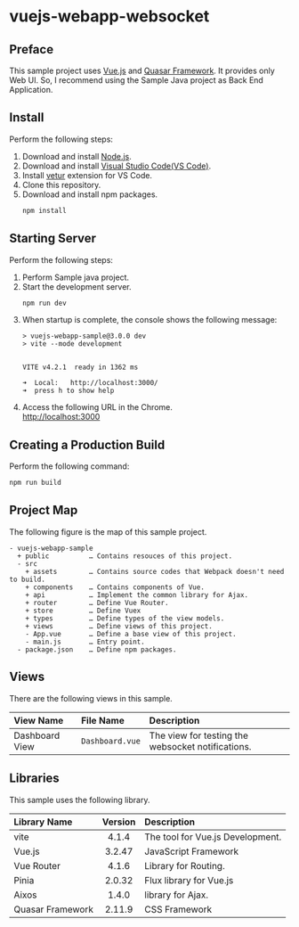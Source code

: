 # vuejs-webapp-websocket

## Preface
This sample project uses [Vue.js](https://vuejs.org/index.html) and [Quasar Framework](https://quasar.dev/). It provides only Web UI. So, I recommend using the Sample Java project as Back End Application.

## Install
Perform the following steps:
1. Download and install [Node.js](https://nodejs.org/en/).
1. Download and install [Visual Studio Code(VS Code)](https://code.visualstudio.com/).
1. Install [vetur](https://github.com/vuejs/vetur) extension for VS Code.
1. Clone this repository.
1. Download and install npm packages.
    ```bash
    npm install
    ```

## Starting Server
Perform the following steps:
1. Perform Sample java project.
1. Start the development server.
    ```bash
    npm run dev
    ```
1. When startup is complete, the console shows the following message:
    ```
    > vuejs-webapp-sample@3.0.0 dev
    > vite --mode development
    
    
    VITE v4.2.1  ready in 1362 ms
    
    ➜  Local:   http://localhost:3000/
    ➜  press h to show help
    ```
1. Access the following URL in the Chrome.  
[http://localhost:3000](http://localhost:3000)

## Creating a Production Build
Perform the following command:
```bash
npm run build
```

## Project Map
The following figure is the map of this sample project.

```
- vuejs-webapp-sample
  + public          … Contains resouces of this project.
  - src
    + assets        … Contains source codes that Webpack doesn't need to build.
    + components    … Contains components of Vue.
    + api           … Implement the common library for Ajax.
    + router        … Define Vue Router.
    + store         … Define Vuex
    + types         … Define types of the view models.
    + views         … Define views of this project.
    - App.vue       … Define a base view of this project.
    - main.js       … Entry point.
  - package.json    … Define npm packages.
```

## Views
There are the following views in this sample.

| View Name       | File Name                  | Description                                       |
| :---------      | :----------------          | :-------------------------------------------------|
| Dashboard View  | ``Dashboard.vue``          | The view for testing the websocket notifications. |


## Libraries
This sample uses the following library.

| Library Name     | Version | Description                      |
| :--------------- | :-----: | :------------------------------- |
| vite             |  4.1.4  | The tool for Vue.js Development. |
| Vue.js           | 3.2.47  | JavaScript Framework             |
| Vue Router       |  4.1.6  | Library for Routing.             |
| Pinia            | 2.0.32  | Flux library for Vue.js          |
| Aixos            |  1.4.0  | library for Ajax.                |
| Quasar Framework | 2.11.9  | CSS Framework                    |
